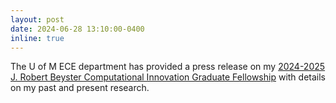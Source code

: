 ```yaml
---
layout: post
date: 2024-06-28 13:10:00-0400
inline: true
---
```


The U of M ECE department has provided a press release on my [2024-2025 J. Robert Beyster Computational Innovation Graduate Fellowship](https://ece.engin.umich.edu/stories/matt-raymond-receives-beyster-fellowship-to-support-research-on-nanoscale-particle-design) with details on my past and present research.
